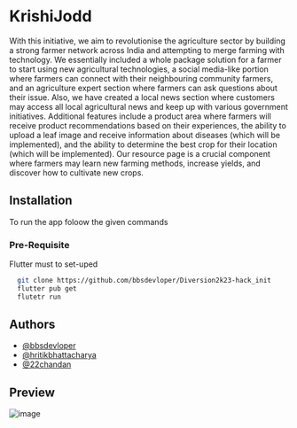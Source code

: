 
# KrishiJodd

With this initiative, we aim to revolutionise the agriculture sector by building a strong farmer network across India and attempting to merge farming with technology. We essentially included a whole package solution for a farmer to start using new agricultural technologies, a social media-like portion where farmers can connect with their neighbouring community farmers, and an agriculture expert section where farmers can ask questions about their issue. Also, we have created a local news section where customers may access all local agricultural news and keep up with various government initiatives. Additional features include a product area where farmers will receive product recommendations based on their experiences, the ability to upload a leaf image and receive information about diseases (which will be implemented), and the ability to determine the best crop for their location (which will be implemented). Our resource page is a crucial component where farmers may learn new farming methods, increase yields, and discover how to cultivate new crops.

## Installation

To run the app foloow the given commands 
### Pre-Requisite
Flutter must to set-uped

```bash
  git clone https://github.com/bbsdevloper/Diversion2k23-hack_init
  flutter pub get
  flutetr run
```
    
## Authors

- [@bbsdevloper](https://github.com/bbsdevloper)
- [@hritikbhattacharya](https://github.com/hritikbhattacharya)
- [@22chandan](https://github.com/22chandan)
## Preview
![image](https://user-images.githubusercontent.com/99157367/221381358-bdfa0916-8369-4a6b-8ee2-c0ce4144f40f.png)
